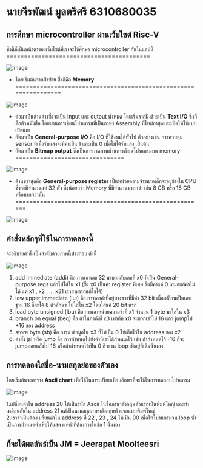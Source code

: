# นายจีรพัฒน์ มูลตรีศรี 6310680035
## การศึกษา microcontroller ผ่านเว็บไซต์ Risc-V
ซึ่งนี้ก็เป็นหน้าตาของเว็บไซต์ที่เราจะใช้ศึกษา microcontroller กันในแลปนี้ =========================================
  
![image](https://user-images.githubusercontent.com/98943413/160634066-7bfa3978-991d-452f-b484-c26481f0c038.png)
  
- โดยเริ่มต้นจากฝั่งซ้าย ซึ่งก็คือ **Memory** ================================================================
  
![image](https://user-images.githubusercontent.com/98943413/160635590-e641c4d0-df5a-47c7-9954-9d3e83047b27.png)
  
- ต่อมาเป็นด้านล่างซึ่งจะเป็น input และ output ทั้งหมด โดยเริ่มจากฝั่งซ้ายเป็น **Text I/O** ซึ่งก็คือตัวหนังสือ โดยผ่านการเขียนโปรแกรมที่เป็นภาษา Assembly ที่ใหม่ล่าสุดและเปิดให้ใช้แบบเปิดเผย  
- ถัดมาเป็น **General-purpose I/O** คือ I/O ที่ใช้งานได้ทั่วไป ตัวอย่างเช่น การควบคุม sensor ที่เมื่อรับแสงจะมีค่าเป็น 1 และเป็น 0 เมื่อไม่ได้รับแสง เป็นต้น  
- ถัดมาเป็น **Bitmap output** ซึ่งเป็นการวาดภาพผ่านการเขียนโปรแกรมบน memory ===============================

![image](https://user-images.githubusercontent.com/98943413/160636360-465bfa49-e52b-4e9e-a14e-9fc282d5eb6d.png)

- ด้านขวาสุดคือ **General-purpose register** เป็นหน่วยความจำขนาดเล็กจะอยู่ข้างใน CPU ซึ่งจะมีจำนวนแค่ 32 ตัว ซึ่งน้อยกว่า Memory ที่มีจำนวนมากกว่า เช่น 8 GB หรือ 16 GB หรือมากกว่านั้น ======================================================

![image](https://user-images.githubusercontent.com/98943413/160651899-77a701ce-1906-4af3-979b-5a906a1b5250.png)

## คำสั่งหลักๆที่ใช้ในการทดลองนี้
จะอธิบายคำสั่งเป็นลำดับด้วยภาพนี้ประกอบ ดังนี้

![image](https://user-images.githubusercontent.com/98943413/160661881-bbf19b6a-250e-41c5-a12a-091521e6cb20.png)

1. add immediate (addi) คือ การเอาเลข 32 มาบวกกับเลขที่ x0 ที่เป็น General-purpose regs แล้วไปใส่ใน x1 (ซึ่ง x0 เป็นค่า register พิเศษ ซึ่งมีค่าแค่ 0 เสมอแก้ค่าไม่ได้ แต่ x1 , x2 , ... x31 เราสามารถแก้ไขได้)
2. low upper immediate (lui) คือ การเอาค่าที่อยู่ทางขวาที่มีค่า 32 bit เมื่อเปลี่ยนเป็นเลขฐาน 16 ก็จะได้ 8 ตัวอักษร ไปใส่ใน x2 โดยใส่แค่ 20 bit แรก  
3. load byte unsigned (lbu) คือ การเอาหน่วยความจำที่ x1 จำนวน 1 byte มาใส่ใน x3
4. branch on equal (beq) คือ ถ้าในกรณีที่ x3 เท่ากับ x0 จะบวกเข้าไป 16 แล้ว jumpไป +16 ของ address
5. store byte (sb) คือ การนำข้อมูลใน x3 ที่ไม่เป็น 0 ไปเก็บไว้ใน address ของ x2
6. คำสั่ง jal หรือ jump คือ การกำหนดไปยังค่าที่เราได้กำหนดไว้ เช่น ถ้ากำหนดไว้ -16 ก็จะ jumpถอยหลังไป 16 หรือถ้ากำหนดไว้เป็น 0 ก็จะวน loop ซ้ำอยู่ที่เดิมนั่นเอง

## การทดลองใส่ชื่อ-นามสกุลย่อของตัวเอง
โดยเริ่มต้นจะตาราง **Ascii chart** เพื่อใช้ในการเปรียบเทียบอักษรที่จะใช้ในการทดสอบโปรแกรม

![image](https://user-images.githubusercontent.com/98943413/160671377-de80bfce-981c-4624-bd44-b1d04a594114.png)

1.เปลี่ยนค่าใน address 20 ให้เป็นรหัส Ascii ในชื่อภาษาอังกฤษตัวแรกเป็นพิมพ์ใหญ่ และทำเหมือนกันใน address 21 แต่เป็นนามสกุลภาษาอังกฤษตัวแรกแบบพิมพ์ใหญ่  
2.เราจำเป็นต้องเปลี่ยนค่าใน address ที่ 22 , 23 , 24 ให้เป็น 00 เพื่อให้โปรแกรมวน loop ซ้ำเป็นการกำหนดค่าเพื่อให้แสดงแค่ค่าที่ต้องการในข้อ 1 นั่นเอง  

## ก็จะได้ผลลัพธ์เป็น JM = Jeerapat Moolteesri

![image](https://user-images.githubusercontent.com/98943413/160670879-798d2212-7d9c-4cf0-8c23-862373eca276.png)

